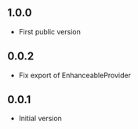 ## 1.0.0

- First public version

## 0.0.2

- Fix export of EnhanceableProvider
 
## 0.0.1

- Initial version
